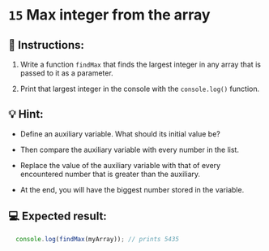 # `15` Max integer from the array 


## 📝 Instructions:

1. Write a function `findMax` that finds the largest integer in any array that is passed to it as a parameter.

2. Print that largest integer in the console with the `console.log()` function.

## 💡 Hint:

- Define an auxiliary variable. What should its initial value be?

- Then compare the auxiliary variable with every number in the list.

- Replace the value of the auxiliary variable with that of every encountered number that is greater than the auxiliary.

- At the end, you will have the biggest number stored in the variable.


## 💻 Expected result:

```js
  console.log(findMax(myArray)); // prints 5435
```
